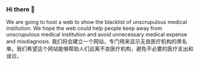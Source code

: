 ### Hi there 👋

We are going to host a web to show the blacklist of unscrupulous medical institution. We hope the web could help people keep away from unscrupulous medical institution and avoid unnecessary medical expense and misdiagnosis.
我们将会建立一个网站，专门用来显示无良医疗机构的黑名单。我们希望这个网站能够帮助人们远离不良医疗机构，避免不必要的医疗支出和误诊。

<!--
**forthebetterhealthcare/ForTheBetterHealthCare** is a ✨ _special_ ✨ repository because its `README.md` (this file) appears on your GitHub profile.

Here are some ideas to get you started:

- 🔭 I’m currently working on ...
- 🌱 I’m currently learning ...
- 👯 I’m looking to collaborate on ...
- 🤔 I’m looking for help with ...
- 💬 Ask me about ...
- 📫 How to reach me: ...
- 😄 Pronouns: ...
- ⚡ Fun fact: ...
-->
